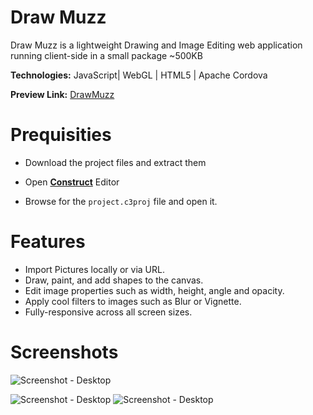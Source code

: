 
# Draw Muzz

Draw Muzz is a lightweight Drawing and Image Editing web application running client-side in a small package ~500KB

**Technologies:** JavaScript| WebGL | HTML5 | Apache Cordova 

**Preview Link:** [DrawMuzz](https://drawmuzz.web.app/)
# Prequisities

- Download the project files and extract them


- Open   **[Construct](https://editor.construct.net/)** Editor 

- Browse for the   `project.c3proj` file and open it.


# Features

- Import Pictures locally or via URL.
- Draw, paint, and add shapes to the canvas.
- Edit image properties such as width, height, angle and opacity.
- Apply cool filters to images such as Blur or Vignette.
- Fully-responsive across all screen sizes.


# Screenshots

![Screenshot - Desktop](https://i.imgur.com/8CWnAeC.gif)

![Screenshot - Desktop](https://i.imgur.com/cLeEOLf.gif)
![Screenshot - Desktop](https://i.imgur.com/TO3EwqN.gif)


